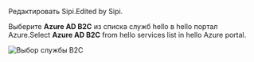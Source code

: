 <span data-ttu-id="82552-101">Редактировать Sipi.</span><span class="sxs-lookup"><span data-stu-id="82552-101">Edited by Sipi.</span></span>

<span data-ttu-id="82552-102">Выберите **Azure AD B2C** из списка служб hello в hello портал Azure.</span><span class="sxs-lookup"><span data-stu-id="82552-102">Select **Azure AD B2C** from hello services list in hello Azure portal.</span></span>

![Выбор службы B2C](media/active-directory-b2c-find-service-settings/select-b2c-service.png)
